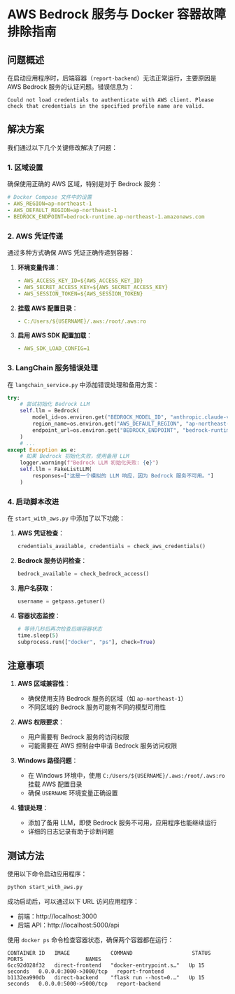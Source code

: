 # AWS Bedrock 服务与 Docker 容器故障排除指南

## 问题概述

在启动应用程序时，后端容器（`report-backend`）无法正常运行，主要原因是 AWS Bedrock 服务的认证问题。错误信息为：

```
Could not load credentials to authenticate with AWS client. Please check that credentials in the specified profile name are valid.
```

## 解决方案

我们通过以下几个关键修改解决了问题：

### 1. 区域设置

确保使用正确的 AWS 区域，特别是对于 Bedrock 服务：

```yaml
# Docker Compose 文件中的设置
- AWS_REGION=ap-northeast-1
- AWS_DEFAULT_REGION=ap-northeast-1
- BEDROCK_ENDPOINT=bedrock-runtime.ap-northeast-1.amazonaws.com
```

### 2. AWS 凭证传递

通过多种方式确保 AWS 凭证正确传递到容器：

1. **环境变量传递**：
   ```yaml
   - AWS_ACCESS_KEY_ID=${AWS_ACCESS_KEY_ID}
   - AWS_SECRET_ACCESS_KEY=${AWS_SECRET_ACCESS_KEY}
   - AWS_SESSION_TOKEN=${AWS_SESSION_TOKEN}
   ```

2. **挂载 AWS 配置目录**：
   ```yaml
   - C:/Users/${USERNAME}/.aws:/root/.aws:ro
   ```

3. **启用 AWS SDK 配置加载**：
   ```yaml
   - AWS_SDK_LOAD_CONFIG=1
   ```

### 3. LangChain 服务错误处理

在 `langchain_service.py` 中添加错误处理和备用方案：

```python
try:
    # 尝试初始化 Bedrock LLM
    self.llm = Bedrock(
        model_id=os.environ.get("BEDROCK_MODEL_ID", "anthropic.claude-v2"),
        region_name=os.environ.get("AWS_DEFAULT_REGION", "ap-northeast-1"),
        endpoint_url=os.environ.get("BEDROCK_ENDPOINT", "bedrock-runtime.ap-northeast-1.amazonaws.com")
    )
    # ...
except Exception as e:
    # 如果 Bedrock 初始化失败，使用备用 LLM
    logger.warning(f"Bedrock LLM 初始化失败: {e}")
    self.llm = FakeListLLM(
        responses=["这是一个模拟的 LLM 响应，因为 Bedrock 服务不可用。"]
    )
```

### 4. 启动脚本改进

在 `start_with_aws.py` 中添加了以下功能：

1. **AWS 凭证检查**：
   ```python
   credentials_available, credentials = check_aws_credentials()
   ```

2. **Bedrock 服务访问检查**：
   ```python
   bedrock_available = check_bedrock_access()
   ```

3. **用户名获取**：
   ```python
   username = getpass.getuser()
   ```

4. **容器状态监控**：
   ```python
   # 等待几秒后再次检查后端容器状态
   time.sleep(5)
   subprocess.run(["docker", "ps"], check=True)
   ```

## 注意事项

1. **AWS 区域兼容性**：
   - 确保使用支持 Bedrock 服务的区域（如 `ap-northeast-1`）
   - 不同区域的 Bedrock 服务可能有不同的模型可用性

2. **AWS 权限要求**：
   - 用户需要有 Bedrock 服务的访问权限
   - 可能需要在 AWS 控制台中申请 Bedrock 服务访问权限

3. **Windows 路径问题**：
   - 在 Windows 环境中，使用 `C:/Users/${USERNAME}/.aws:/root/.aws:ro` 挂载 AWS 配置目录
   - 确保 `USERNAME` 环境变量正确设置

4. **错误处理**：
   - 添加了备用 LLM，即使 Bedrock 服务不可用，应用程序也能继续运行
   - 详细的日志记录有助于诊断问题

## 测试方法

使用以下命令启动应用程序：

```bash
python start_with_aws.py
```

成功启动后，可以通过以下 URL 访问应用程序：

- 前端：http://localhost:3000
- 后端 API：http://localhost:5000/api

使用 `docker ps` 命令检查容器状态，确保两个容器都在运行：

```
CONTAINER ID   IMAGE             COMMAND                   STATUS          PORTS                    NAMES
6cc92d028f32   direct-frontend   "docker-entrypoint.s…"   Up 15 seconds   0.0.0.0:3000->3000/tcp   report-frontend
b1132ea990db   direct-backend    "flask run --host=0.…"   Up 15 seconds   0.0.0.0:5000->5000/tcp   report-backend
``` 